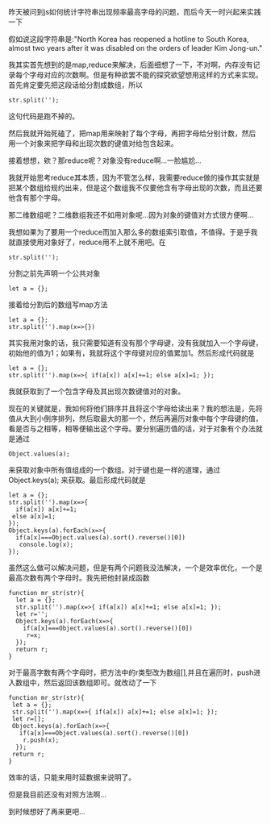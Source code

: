 昨天被问到js如何统计字符串出现频率最高字母的问题，而后今天一时兴起来实践一下 

假如说这段字符串是:"North Korea has reopened a hotline to South Korea, almost two years after it was disabled on the orders of leader Kim Jong-un."

我其实首先想到的是map,reduce来解决，后面细想了一下，不对啊，内存没有记录每个字母对应的次数啊。但是有种欲罢不能的探究欲望想用这样的方式来实现。首先肯定要先把这段话给分割成数组，所以 
```
str.split(''); 
```
这句代码是跑不掉的。

然后我就开始死磕了，把map用来映射了每个字母，再把字母给分别计数，然后用一个对象来把字母和出现次数的键值对给包含起来。

接着想想，欸？那reduce呢？对象没有reduce啊...一脸尴尬...

我就开始思考reduce其本质，因为不管怎么样，我需要reduce做的操作其实就是把某个数组给规约出来，但是这个数组我不仅要他含有字母出现的次数，而且还要他含有那个字母。

那二维数组呢？二维数组我还不如用对象呢...因为对象的键值对方式很方便啊...

我想如果为了要用一个reduce而加入那么多的数组索引取值，不值得。于是乎我就直接使用对象好了，reduce用不上就不用吧。在 
```
str.split(''); 
```
分割之前先声明一个公共对象 
```
let a = {};
```
接着给分割后的数组写map方法
```
let a = {}; 
str.split('').map(x=>{})
```
其实我用对象的话，我只需要知道有没有那个字母键，没有我就加入一个字母键，初始他的值为1；如果有，我就将这个字母键对应的值累加1。然后形成代码就是 
```
let a = {}; 
str.split('').map(x=>{ if(a[x]) a[x]+=1; else a[x]=1; });
```
我就获取到了一个包含字母及其出现次数键值对的对象。

现在的关键就是，我如何将他们排序并且将这个字母给读出来？我的想法是，先将值从大到小倒序排列，然后取最大的那一个，然后再遍历对象中每个字母键的值，看是否与之相等，相等便输出这个字母。要分别遍历值的话，对于对象有个办法就是通过 
```
Object.values(a); 
```

来获取对象中所有值组成的一个数组。对于键也是一样的道理，通过 Object.keys(a); 
来获取。最后形成代码就是 
```
let a = {}; 
str.split('').map(x=>{ 
  if(a[x]) a[x]+=1;
 else a[x]=1; 
}); 
Object.keys(a).forEach(x=>{
  if(a[x]===Object.values(a).sort().reverse()[0])
   console.log(x);
}); 
```
虽然这么做可以解决问题，但是有两个问题我没法解决，一个是效率优化，一个是最高次数有两个字母时。我先把他封装成函数
```
function mr_str(str){
  let a = {}; 
  str.split('').map(x=>{ if(a[x]) a[x]+=1; else a[x]=1; });
  let r=''; 
  Object.keys(a).forEach(x=>{
    if(a[x]===Object.values(a).sort().reverse()[0])
     r=x;
  }); 
  return r;  
}
```
对于最高字数有两个字母时，把方法中的r类型改为数组[],并且在遍历时，push进入数组中，然后返回该数组即可。就改动了一下
```
function mr_str(str){
 let a = {}; 
 str.split('').map(x=>{ if(a[x]) a[x]+=1; else a[x]=1; });
 let r=[]; 
 Object.keys(a).forEach(x=>{
   if(a[x]===Object.values(a).sort().reverse()[0])
    r.push(x);
  }); 
 return r;  
}
```
效率的话，只能来用时延数据来说明了。

但是我目前还没有对照方法啊...

到时候想好了再来更吧...